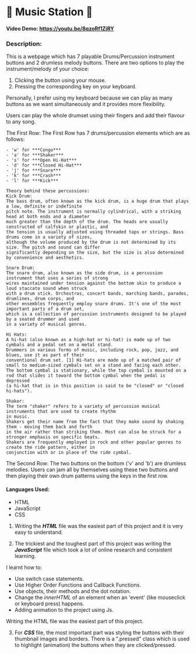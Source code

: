 # 🥁 Music Station 🥁
#### Video Demo:  https://youtu.be/8qzoRf1ZiRY
### Description:
This is a webpage which has 7 playable Drums/Percussion instrument buttons and 2 drumless melody buttons.
There are two options to play the instrument/melody of your choice:
1) Clicking the button using your mouse.
2) Pressing the corresponding key on your keyboard.

Personally, I prefer using my keyboard because we can play as many buttons as we want simultaneously and
it provides more flexibility.

Users can play the whole drumset using their fingers and add their flavour to any song.

The First Row:
The First Row has 7 drums/percussion elements which are as follows:

    - 'w' for ***Congo***
    - 'a' for ***Shaker***
    - 's' for ***Open Hi-Hat***
    - 'd' for ***Closed Hi-Hat***
    - 'j' for ***Snare***
    - 'k' for ***Crash***
    - 'l' for ***Kick***

    Theory behind these percussions:
    Kick Drum:
    The bass drum, often known as the kick drum, is a huge drum that plays a low, definite or indefinite
    pitch note. The instrument is normally cylindrical, with a striking head at both ends and a diameter
    much greater than the depth of the drum. The heads are usually constructed of calfskin or plastic, and
    the tension is usually adjusted using threaded taps or strings. Bass drums come in a variety of sizes,
    although the volume produced by the drum is not determined by its size. The pitch and sound can differ
    significantly depending on the size, but the size is also determined by convenience and aesthetics.

    Snare Drum:
    The snare drum, also known as the side drum, is a percussion instrument that uses a series of strong
    wires maintained under tension against the bottom skin to produce a loud staccato sound when struck
    with a drum stick. Orchestras, concert bands, marching bands, parades, drumlines, drum corps, and
    other ensembles frequently employ snare drums. It's one of the most important parts of a drum set,
    which is a collection of percussion instruments designed to be played by a seated drummer and used
    in a variety of musical genres.

    Hi Hats:
    A hi-hat (also known as a high-hat or hi-hat) is made up of two cymbals and a pedal set on a metal stand.
    Drummers in various forms of music, including rock, pop, jazz, and blues, use it as part of their
    conventional drum set. [1] Hi-hats are made up of a matched pair of small to medium-sized cymbals set on a stand and facing each other. The bottom cymbal is stationary, while the top cymbal is mounted on a rod that slides it toward the bottom cymbal when the pedal is depressed
    (a hi-hat that is in this position is said to be "closed" or "closed hi-hats").

    Shaker:
    The term "shaker" refers to a variety of percussion musical instruments that are used to create rhythm
    in music.
    Shakers get their name from the fact that they make sound by shaking them - moving them back and forth
    in the air rather than striking them. Most can also be struck for a stronger emphasis on specific beats.
    Shakers are frequently employed in rock and other popular genres to create the ride pattern, either in
    conjunction with or in place of the ride cymbal.

The Second Row:
The two buttons on the bottom ('v' and 'b') are drumless melodies. Users can jam all by themselves using
these two buttons and then playing their own drum patterns using the keys in the first row.

#### Languages Used:
- HTML
- JavaScript
- CSS

1) Writing the ***HTML*** file was the easiest part of this project and it is very easy to understand.

2) The trickiest and the toughest part of this project was writing the ***JavaScript*** file which took a lot of online research and consistent learning.

I learnt how to:
- Use switch case statements.
- Use Higher Order Functions and Callback Functions.
- Use objects, their methods and the dot notation.
- Change the *innerHTML* of an element when an 'event' (like mouseclick or keyboard press) happens.
- Adding animation to the project using Js.

Writing the HTML file was the easiest part of this project.

3) For ***CSS*** file, the most important part was styling the buttons with their thumbnail images and borders.
There is a ".pressed" class which is used to highlight (animation) the buttons when they are clicked/pressed.
